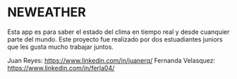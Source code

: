 # NEWEATHER

Esta app es para saber el estado del clima en tiempo real y desde cuanquier parte del mundo.
Este proyecto fue realizado por dos estuadiantes juniors que les gusta mucho trabajar juntos.

Juan Reyes: https://www.linkedin.com/in/juanerq/
Fernanda Velasquez: https://www.linkedin.com/in/ferla04/
